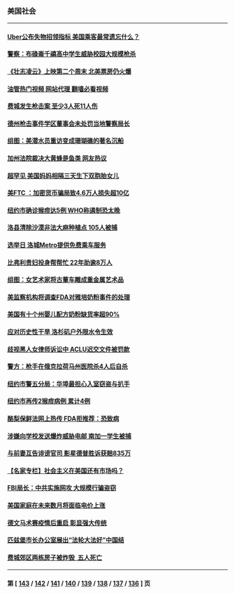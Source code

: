 ### 美国社会
---
#### [Uber公布失物招领指标 美国乘客最常遗忘什么？](../../pages/ncid1078160/n13753132.md?06070445) 
#### [警察：布碌崙千禧高中学生威胁校园大规模枪杀](../../pages/ncid1078160/n13753202.md?06070445) 
#### [《壮志凌云》上映第二个周末 北美票房仍火爆](../../pages/ncid1078160/n13753028.md?06070445) 
#### [油管热门视频 网站代理 翻墙必看视频](http://209.222.30.114:81/youtube.html?06070445)
#### [费城发生枪击案 至少3人死11人伤](../../pages/ncid1078160/n13752836.md?06070445) 
#### [德州枪击事件学区董事会未处罚当地警察局长](../../pages/ncid1078160/n13752488.md?06070445) 
#### [组图：美潜水员重访变成珊瑚礁的著名沉船](../../pages/ncid1078160/n13752184.md?06070445) 
#### [加州法院裁决大黄蜂是鱼类 网友热议](../../pages/ncid1078160/n13752301.md?06070445) 
#### [超罕见 美国妈妈相隔三天生下双胞胎女儿](../../pages/ncid1078160/n13752364.md?06070445) 
#### [美FTC ：加密货币骗局致4.6万人损失超10亿](../../pages/ncid1078160/n13751956.md?06070445) 
#### [纽约市确诊猴痘达5例 WHO称遏制恐太晚](../../pages/ncid1078160/n13752109.md?06070445) 
#### [洛县清除沙漠非法大麻种植点 105人被捕](../../pages/ncid1078160/n13752115.md?06070445) 
#### [选举日 洛城Metro提供免费乘车服务](../../pages/ncid1078160/n13751996.md?06070445) 
#### [比弗利贵妇投身帮帮忙 22年助逾8万人](../../pages/ncid1078160/n13751981.md?06070445) 
#### [组图：女艺术家将古董车雕成重金属艺术品](../../pages/ncid1078160/n13751476.md?06070445) 
#### [美监察机构将调查FDA对雅培奶粉事件的处理](../../pages/ncid1078160/n13751396.md?06070445) 
#### [美国有十个州婴儿配方奶粉缺货率超90%](../../pages/ncid1078160/n13751255.md?06070445) 
#### [应对历史性干旱 洛杉矶户外限水令生效](../../pages/ncid1078160/n13751293.md?06070445) 
#### [歧视黑人女律师诉讼中 ACLU迟交文件被罚款](../../pages/ncid1078160/n13751279.md?06070445) 
#### [警方：枪手在俄克拉荷马州医院杀4人后自杀](../../pages/ncid1078160/n13750651.md?06070445) 
#### [纽约市警五分局：华埠最担心入室窃盗与扒手](../../pages/ncid1078160/n13750679.md?06070445) 
#### [纽约市再传2猴痘病例 累计4例](../../pages/ncid1078160/n13750680.md?06070445) 
#### [酪梨保鲜法网上热传 FDA拒推荐：恐致病](../../pages/ncid1078160/n13750376.md?06070445) 
#### [涉嫌向学校发送爆炸威胁电邮 南加一学生被捕](../../pages/ncid1078160/n13750603.md?06070445) 
#### [与前妻互告诽谤官司 影星德普胜诉获赔835万](../../pages/ncid1078160/n13750495.md?06070445) 
#### [【名家专栏】社会主义在美国还有市场吗？](../../pages/ncid1078160/n13749378.md?06070445) 
#### [FBI局长：中共实施网攻 大规模行骗盗窃](../../pages/ncid1078160/n13750396.md?06070445) 
#### [美国家庭在未来数月将面临电价上涨](../../pages/ncid1078160/n13749694.md?06070445) 
#### [德文马术赛疫情后重启 彰显强大传统](../../pages/ncid1078160/n13749561.md?06070445) 
#### [匹兹堡市长办公室展出“法轮大法好”中国结](../../pages/ncid1078160/n13749721.md?06070445) 
#### [费城郊区两栋房子被炸毁  五人死亡](../../pages/ncid1078160/n13749707.md?06070445) 

---
#### 第 [ [143](./143.md?06070445) / [142](./142.md?06070445) / [141](./141.md?06070445) / [140](./140.md?06070445) / [139](./139.md?06070445) / [138](./138.md?06070445) / [137](./137.md?06070445) / [136](./136.md?06070445) ] 页
